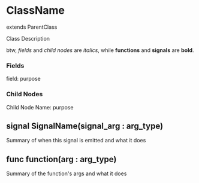 # ClassName
extends ParentClass

Class Description

btw, _fields_ and _child nodes_ are _italics_, while **functions** and **signals** are **bold**.

### Fields
field: purpose

### Child Nodes
Child Node Name: purpose

## signal SignalName(signal_arg : arg_type)
Summary of when this signal is emitted and what it does

## func function(arg : arg_type)
Summary of the function's args and what it does



